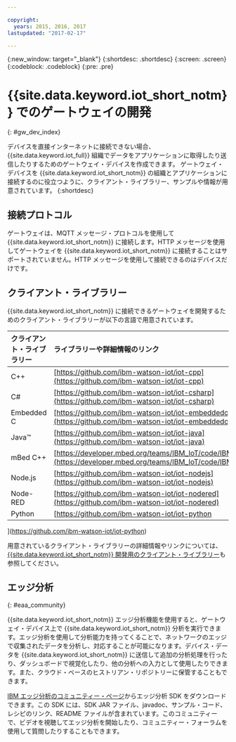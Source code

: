 ```yaml
---

copyright:
  years: 2015, 2016, 2017
lastupdated: "2017-02-17"

---
```


{:new_window: target="_blank"}
{:shortdesc: .shortdesc}
{:screen: .screen}
{:codeblock: .codeblock}
{:pre: .pre}

# {{site.data.keyword.iot_short_notm}} でのゲートウェイの開発
{: #gw_dev_index}

デバイスを直接インターネットに接続できない場合、{{site.data.keyword.iot_full}} 組織でデータをアプリケーションに取得したり送信したりするためのゲートウェイ・デバイスを作成できます。
ゲートウェイ・デバイスを {{site.data.keyword.iot_short_notm}} の組織とアプリケーションに接続するのに役立つように、クライアント・ライブラリー、サンプルや情報が用意されています。
{:shortdesc}

## 接続プロトコル
ゲートウェイは、MQTT メッセージ・プロトコルを使用して {{site.data.keyword.iot_short_notm}} に接続します。HTTP メッセージを使用してゲートウェイを {{site.data.keyword.iot_short_notm}} に接続することはサポートされていません。HTTP メッセージを使用して接続できるのはデバイスだけです。

## クライアント・ライブラリー
{{site.data.keyword.iot_short_notm}} に接続できるゲートウェイを開発するためのクライアント・ライブラリーが以下の言語で用意されています。

|クライアント・ライブラリー |ライブラリーや詳細情報のリンク
|:---|:---
|C++|[https://github.com/ibm-watson-iot/iot-cpp](https://github.com/ibm-watson-iot/iot-cpp)
|C#|[https://github.com/ibm-watson-iot/iot-csharp](https://github.com/ibm-watson-iot/iot-csharp)
|Embedded C| [https://github.com/ibm-watson-iot/iot-embeddedc](https://github.com/ibm-watson-iot/iot-embeddedc)
|Java™|[https://github.com/ibm-watson-iot/iot-java](https://github.com/ibm-watson-iot/iot-java)
|mBed C++|[https://developer.mbed.org/teams/IBM_IoT/code/IBMIoTF/](https://developer.mbed.org/teams/IBM_IoT/code/IBMIoTF/)
|Node.js|[https://github.com/ibm-watson-iot/iot-nodejs](https://github.com/ibm-watson-iot/iot-nodejs)
|Node-RED|[https://github.com/ibm-watson-iot/iot-nodered](https://github.com/ibm-watson-iot/iot-nodered)
|Python|[https://github.com/ibm-watson-iot/iot-python

](https://github.com/ibm-watson-iot/iot-python)

用意されているクライアント・ライブラリーの詳細情報やリンクについては、[{{site.data.keyword.iot_short_notm}} 開発用のクライアント・ライブラリー](../iot_platform_client_lib.html)も参照してください。

## エッジ分析
{: #eaa_community}

{{site.data.keyword.iot_short_notm}} エッジ分析機能を使用すると、ゲートウェイ・デバイス上で {{site.data.keyword.iot_short_notm}} 分析を実行できます。エッジ分析を使用して分析能力を持ってくることで、ネットワークのエッジで収集されたデータを分析し、対応することが可能になります。デバイス・データを {{site.data.keyword.iot_short_notm}} に送信して追加の分析処理を行ったり、ダッシュボードで視覚化したり、他の分析への入力として使用したりできます。また、クラウド・ベースのヒストリアン・リポジトリーに保管することもできます。

[IBM エッジ分析のコミュニティー・ページ](https://www.ibm.com/developerworks/community/groups/service/html/communitystart?communityUuid=3df173af-0c21-4b9c-9fd1-e8e5561ef460&ftHelpTip=true)からエッジ分析 SDK をダウンロードできます。この SDK には、SDK JAR ファイル、javadoc、サンプル・コード、レシピのリンク、README ファイルが含まれています。このコミュニティーで、ビデオを視聴してエッジ分析を開始したり、コミュニティー・フォーラムを使用して質問したりすることもできます。
